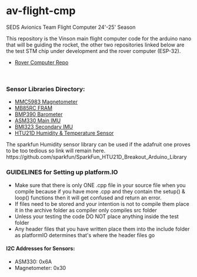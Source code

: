 # av-flight-cmp

SEDS Avionics Team Flight Computer 24'-25' Season
<br/>

This repository is the Vinson main flight computer code for the arduino nano that will be guiding the rocket, the other two repositories linked below are the test STM chip under development and the rover computer (ESP-32). 
<ul>
  <li><a href="https://github.com/erielC/av-rover-cmp/tree/main" target="_blank">Rover Computer Repo</a></li>
</ul>
<br/>
<h3>Sensor Libraries Directory:</h3>
<ul>
  <li><a href="https://github.com/sparkfun/SparkFun_MMC5983MA_Magnetometer_Arduino_Library/tree/main" target="_blank">MMC5983 Magnetometer</a></liobject_call_test>
  <li><a href="https://github.com/sosandroid/FRAM_MB85RC_I2C" target="_blank">MB85RC FRAM</a></li>
  <li><a href="https://github.com/libdriver/bmp390?tab=readme-ov-file#Install" target="_blank">BMP390 Barometer</a></li>
  <li><a href="https://github.com/stm32duino/ASM330LHH/tree/main" target="_blank">ASM330 Main IMU</a></li>
  <li><a href="https://github.com/boschsensortec/BMI323_SensorAPI" target="_blank">BMI323 Secondary IMU</a></li>
  <li><a href="https://github.com/adafruit/Adafruit_HTU21DF_Library/tree/master" target="_blank">HTU21D Humidity & Temperature Sensor</a></li>
</ul>
  The sparkfun Humidity sensor library can be used if the adafruit one proves to be too tedious so link will remain here.
  <br/>
  https://github.com/sparkfun/SparkFun_HTU21D_Breakout_Arduino_Library
<br/>

<h3>GUIDELINES for Setting up platform.IO</h3>
<ul>
  <li>Make sure that there is only ONE .cpp file in your source file when you compile because if you have more .cpp and they contain the setup() & loop() functions then it will get confused and return an error.</li>
  <li>If files need to be stored and your intention is not to compile them place it in the archive folder as compiler only compiles src folder</li>
  <li>Unless your testing the code DO NOT place anything inside the test folder</li>
  <li>Any header files that you have written place them into the include folder as platformIO determines that's where the header files go</li>
</ul>
<h4>I2C Addresses for Sensors:</h4>
<ul>
  <li>ASM330: 0x6A</li>
  <li>Magnetometer: 0x30</li>
</ul>
